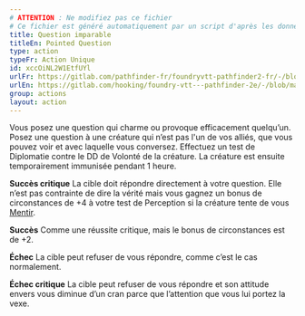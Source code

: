```yaml
---
# ATTENTION : Ne modifiez pas ce fichier
# Ce fichier est généré automatiquement par un script d'après les données du module Foundry VTT officiel et de sa traduction
title: Question imparable
titleEn: Pointed Question
type: action
typeFr: Action Unique
id: xccOiNL2W1EtfUYl
urlFr: https://gitlab.com/pathfinder-fr/foundryvtt-pathfinder2-fr/-/blob/master/data/actions/xccOiNL2W1EtfUYl.htm
urlEn: https://gitlab.com/hooking/foundry-vtt---pathfinder-2e/-/blob/master/packs/data/actions.db/pointed-question.json
group: actions
layout: action
---
```

Vous posez une question qui charme ou provoque efficacement quelqu’un. Posez une question à une créature qui n’est pas l'un de vos alliés, que vous pouvez voir et avec laquelle vous conversez. Effectuez un test de Diplomatie contre le DD de Volonté de la créature. La créature est ensuite temporairement immunisée pendant 1 heure.

**Succès critique** La cible doit répondre directement à votre question. Elle n’est pas contrainte de dire la vérité mais vous gagnez un bonus de circonstances de +4 à votre test de Perception si la créature tente de vous [Mentir](mentir.md).

**Succès** Comme une réussite critique, mais le bonus de circonstances est de +2.

**Échec** La cible peut refuser de vous répondre, comme c’est le cas normalement.

**Échec critique** La cible peut refuser de vous répondre et son attitude envers vous diminue d’un cran parce que l’attention que vous lui portez la vexe.


